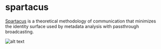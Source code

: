 # spartacus
[Spartacus](https://www.youtube.com/watch?v=-8h_v_our_Q) is a theoretical methodology of communication that minimizes the identity surface used by metadata analysis with passthrough broadcasting.

![alt text](http://i.imgur.com/WksILBA.png "High Level Layout")
